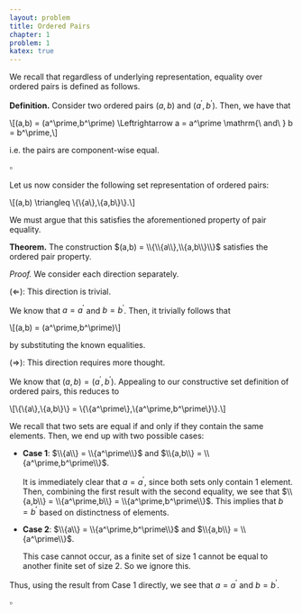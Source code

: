 ```yaml
---
layout: problem
title: Ordered Pairs
chapter: 1
problem: 1
katex: true
---
```


We recall that regardless of underlying representation, equality over ordered
pairs is defined as follows.

**Definition.** Consider two ordered pairs $(a,b)$ and $(a^\prime,b^\prime)$. Then,
we have that

\\[(a,b) = (a^\prime,b^\prime) \Leftrightarrow a = a^\prime \mathrm{\ and\ } b = b^\prime,\\]

i.e. the pairs are component-wise equal.

$\square$

Let us now consider the following set representation of ordered pairs:

\\[(a,b) \triangleq \\{\\{a\\},\\{a,b\\}\\}.\\]

We must argue that this satisfies the aforementioned property of pair equality.

**Theorem.** The construction $(a,b) = \\{\\{a\\},\\{a,b\\}\\}$ satisfies the
ordered pair property.

*Proof.* We consider each direction separately.

$(\Leftarrow)$: This direction is trivial.

We know that $a = a^\prime$ and $b = b^\prime$. Then, it trivially follows that

\\[(a,b) = (a^\prime,b^\prime)\\]

by substituting the known equalities.

$(\Rightarrow)$: This direction requires more thought.

We know that $(a,b) = (a^\prime,b^\prime)$. Appealing to our constructive set
definition of ordered pairs, this reduces to

\\[\\{\\{a\\},\\{a,b\\}\\} = \\{\\{a^\prime\\},\\{a^\prime,b^\prime\\}\\}.\\]

We recall that two sets are equal if and only if they contain the same elements.
Then, we end up with two possible cases:

 * **Case 1**: $\\{a\\} = \\{a^\prime\\}$ and $\\{a,b\\} = \\{a^\prime,b^\prime\\}$.

   It is immediately clear that $a = a^\prime$, since both sets only contain 1
   element. Then, combining the first result with the second equality, we see that
   $\\{a,b\\} = \\{a^\prime,b\\} = \\{a^\prime,b^\prime\\}$. This implies that
   $b = b^\prime$ based on distinctness of elements.

 * **Case 2**: $\\{a\\} = \\{a^\prime,b^\prime\\}$ and $\\{a,b\\} = \\{a^\prime\\}$.

   This case cannot occur, as a finite set of size 1 cannot be equal to another
   finite set of size 2. So we ignore this.

Thus, using the result from Case 1 directly, we see that $a = a^\prime$ and
$b = b^\prime$.

$\square$